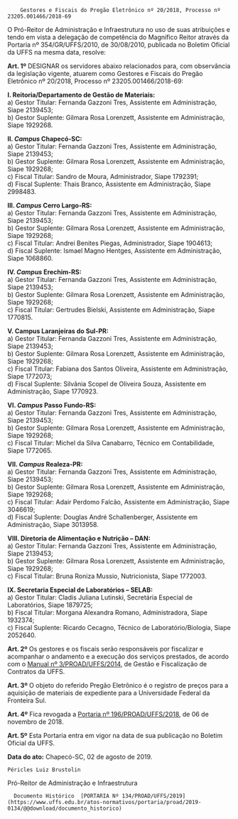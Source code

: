         Gestores e Fiscais do Pregão Eletrônico nº 20/2018, Processo nº 23205.001466/2018-69  

O Pró-Reitor de Administração e Infraestrutura no uso de suas atribuições e tendo em vista a delegação de competência do Magnífico Reitor através da Portaria nº 354/GR/UFFS/2010, de 30/08/2010, publicada no Boletim Oficial da UFFS na mesma data, resolve:

 **Art. 1º** DESIGNAR os servidores abaixo relacionados para, com observância da legislação vigente, atuarem como Gestores e Fiscais do Pregão Eletrônico nº 20/2018, Processo nº 23205.001466/2018-69:

 **I. Reitoria/Departamento de Gestão de Materiais:**  
a) Gestor Titular: Fernanda Gazzoni Tres, Assistente em Administração, Siape 2139453;  
b) Gestor Suplente: Gilmara Rosa Lorenzett, Assistente em Administração, Siape 1929268.

 **II. *Campus* Chapecó-SC:**  
a) Gestor Titular: Fernanda Gazzoni Tres, Assistente em Administração, Siape 2139453;  
b) Gestor Suplente: Gilmara Rosa Lorenzett, Assistente em Administração, Siape 1929268;  
c) Fiscal Titular: Sandro de Moura, Administrador, Siape 1792391;  
d) Fiscal Suplente: Thais Branco, Assistente em Administração, Siape 2998483.

 **III. *Campus* Cerro Largo-RS:**  
a) Gestor Titular: Fernanda Gazzoni Tres, Assistente em Administração, Siape 2139453;  
b) Gestor Suplente: Gilmara Rosa Lorenzett, Assistente em Administração, Siape 1929268;  
c) Fiscal Titular: Andrei Benites Piegas, Administrador, Siape 1904613;  
d) Fiscal Suplente: Ismael Magno Hentges, Assistente em Administração, Siape 1068860.

 **IV. *Campus* Erechim-RS:**  
a) Gestor Titular: Fernanda Gazzoni Tres, Assistente em Administração, Siape 2139453;  
b) Gestor Suplente: Gilmara Rosa Lorenzett, Assistente em Administração, Siape 1929268;  
c) Fiscal Titular: Gertrudes Bielski, Assistente em Administração, Siape 1770815.

 **V. Campus Laranjeiras do Sul-PR:**  
a) Gestor Titular: Fernanda Gazzoni Tres, Assistente em Administração, Siape 2139453;  
b) Gestor Suplente: Gilmara Rosa Lorenzett, Assistente em Administração, Siape 1929268;  
c) Fiscal Titular: Fabiana dos Santos Oliveira, Assistente em Administração, Siape 1772073;  
d) Fiscal Suplente: Silvânia Scopel de Oliveira Souza, Assistente em Administração, Siape 1770923.

 **VI. *Campus* Passo Fundo-RS:**  
a) Gestor Titular: Fernanda Gazzoni Tres, Assistente em Administração, Siape 2139453;  
b) Gestor Suplente: Gilmara Rosa Lorenzett, Assistente em Administração, Siape 1929268;  
c) Fiscal Titular: Michel da Silva Canabarro, Técnico em Contabilidade, Siape 1772065.

 **VII. *Campus* Realeza-PR:**  
a) Gestor Titular: Fernanda Gazzoni Tres, Assistente em Administração, Siape 2139453;  
b) Gestor Suplente: Gilmara Rosa Lorenzett, Assistente em Administração, Siape 1929268;  
c) Fiscal Titular: Adair Perdomo Falcão, Assistente em Administração, Siape 3046619;  
d) Fiscal Suplente: Douglas André Schallenberger, Assistente em Administração, Siape 3013958.

 **VIII. Diretoria de Alimentação e Nutrição – DAN:**  
a) Gestor Titular: Fernanda Gazzoni Tres, Assistente em Administração, Siape 2139453;  
b) Gestor Suplente: Gilmara Rosa Lorenzett, Assistente em Administração, Siape 1929268;  
c) Fiscal Titular: Bruna Roniza Mussio, Nutricionista, Siape 1772003.

 **IX. Secretaria Especial de Laboratórios – SELAB:**  
a) Gestor Titular: Cladis Juliana Lutinski, Secretária Especial de Laboratórios, Siape 1879725;  
b) Fiscal Titular: Morgana Alexandra Romano, Administradora, Siape 1932374;  
c) Fiscal Suplente: Ricardo Cecagno, Técnico de Laboratório/Biologia, Siape 2052640.

 **Art. 2º** Os gestores e os fiscais serão responsáveis por fiscalizar e acompanhar o andamento e a execução dos serviços prestados, de acordo com o [Manual nº 3/PROAD/UFFS/2014](https://www.uffs.edu.br/atos-normativos/manual/proad/2014-0003), de Gestão e Fiscalização de Contratos da UFFS.

 **Art. 3º** O objeto do referido Pregão Eletrônico é o registro de preços para a aquisição de materiais de expediente para a Universidade Federal da Fronteira Sul.

 **Art. 4º** Fica revogada a [Portaria nº 196/PROAD/UFFS/2018](https://www.uffs.edu.br/atos-normativos/portaria/proad/2018-0196), de 06 de novembro de 2018.

 **Art. 5º** Esta Portaria entra em vigor na data de sua publicação no Boletim Oficial da UFFS.

   **Data do ato:** Chapecó-SC, 02 de agosto de 2019.   
 

    Péricles Luiz Brustolin   
 Pró-Reitor de Administração e Infraestrutura 

      Documento Histórico  [PORTARIA Nº 134/PROAD/UFFS/2019](https://www.uffs.edu.br/atos-normativos/portaria/proad/2019-0134/@@download/documento_historico)     
      